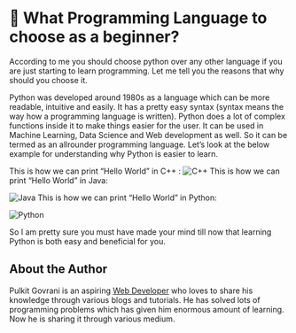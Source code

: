 # 🎇 What Programming Language to choose as a beginner?

According to me you should choose python over any other language if you are just
starting to learn programming. Let me tell you the reasons that why should you
choose it.

Python was developed around 1980s as a language which can be more readable,
intuitive and easily. It has a pretty easy syntax (syntax means the way how a
programming language is written). Python does a lot of complex functions inside
it to make things easier for the user. It can be used in Machine Learning, Data
Science and Web development as well. So it can be termed as an allrounder
programming language. Let’s look at the below example for understanding why
Python is easier to learn.

This is how we can print “Hello World” in C++ :
![C++](_static/images/What_Programming_Language_Images/c++.png) This is how we
can print “Hello World” in Java:

![Java](_static/images/What_Programming_Language_Images/java.png) This is how we
can print “Hello World” in Python:

![Python](_static/images/What_Programming_Language_Images/python.png)

So I am pretty sure you must have made your mind till now that learning Python
is both easy and beneficial for you.

## About the Author

Pulkit Govrani is an aspiring
[Web Developer](https://www.upwork.com/freelancers/~01701403d8b0e94e03) who
loves to share his knowledge through various blogs and tutorials. He has solved
lots of programming problems which has given him enormous amount of learning.
Now he is sharing it through various medium.
